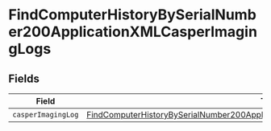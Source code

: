# FindComputerHistoryBySerialNumber200ApplicationXMLCasperImagingLogs


## Fields

| Field                                                                                                                                                                                                 | Type                                                                                                                                                                                                  | Required                                                                                                                                                                                              | Description                                                                                                                                                                                           |
| ----------------------------------------------------------------------------------------------------------------------------------------------------------------------------------------------------- | ----------------------------------------------------------------------------------------------------------------------------------------------------------------------------------------------------- | ----------------------------------------------------------------------------------------------------------------------------------------------------------------------------------------------------- | ----------------------------------------------------------------------------------------------------------------------------------------------------------------------------------------------------- |
| `casperImagingLog`                                                                                                                                                                                    | [FindComputerHistoryBySerialNumber200ApplicationXMLCasperImagingLogsCasperImagingLog](../../models/operations/findcomputerhistorybyserialnumber200applicationxmlcasperimaginglogscasperimaginglog.md) | :heavy_minus_sign:                                                                                                                                                                                    | N/A                                                                                                                                                                                                   |